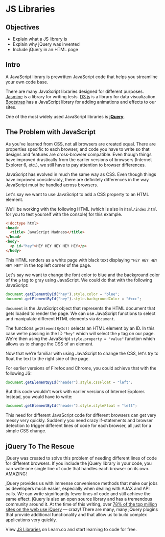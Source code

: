    # JS Libraries

## Objectives
+ Explain what a JS library is
+ Explain why jQuery was invented
+ Include jQuery in an HTML page

## Intro

A JavaScript library is prewritten JavaScript code that helps you streamline your own code base.

There are many JavaScript libraries designed for different purposes. [Jasmine](http://jasmine.github.io/) is a library for writing tests. [D3.js](https://d3js.org/) is a library for data visualization. [Bootstrap](http://getbootstrap.com/) has a JavaScript library for adding animations and effects to our sites.

One of the most widely used JavaScript libraries is [**jQuery**](https://jquery.org/).

## The Problem with JavaScript

As you've learned from CSS, not all browsers are created equal. There are properties specific to each browser, and code you have to write so that designs and features are cross-browser compatible. Even though things have improved drastically from the earlier versions of browsers (Internet Explorer 6, etc.), we still have to pay attention to browser differences.

JavaScript has evolved in much the same way as CSS. Even though things have improved considerably, there are definitely differences in the way JavaScript must be handled across browsers.

Let's say we want to use JavaScript to add a CSS property to an HTML element.

We'll be working with the following HTML (which is also in `html/index.html` for you to test yourself with the console) for this example.

```html
<!doctype html>
<head>
  <title> JavaScript Madness</title>
</head>
<body>
  <p id="hey">HEY HEY HEY HEY HEY</p>
</body>
```

This HTML renders as a white page with black text displaying `"HEY HEY HEY HEY HEY"` in the top left corner of the page.

Let's say we want to change the font color to blue and the background color of the `p` tag to gray using JavaScript. We could do that with the following JavaScript:

```js
document.getElementById("hey").style.color = "blue";
document.getElementById("hey").style.backgroundColor = "#ccc";
```

`document` is the JavaScript object that represents the HTML document that gets loaded to render the page. We can use JavaScript functions to select and manipulate different HTML elements via `document`.

The functions `getElementById()` selects an HTML element by an ID. In this case we're passing in the ID `"hey"` which will select the `p` tag on our page. We're then using the JavaScript `style.property = "value"` function which allows us to change the CSS of an element.

Now that we're familiar with using JavaScript to change the CSS, let's try to float the text to the right side of the page.

For earlier versions of Firefox and Chrome, you could achieve that with the following JS:

```js
document.getElementById("header").style.cssFloat = "left";
```

But this code wouldn't work with earlier versions of Internet Explorer. Instead, you would have to write:

```js
document.getElementById("header").style.styleFloat = "left";
```

This need for different JavaScript code for different browsers can get very messy very quickly. Suddenly you need crazy if-statements and browser detection to trigger different lines of code for each browser, all just for a simple CSS change.

## jQuery To The Rescue

jQuery was created to solve this problem of needing different lines of code for different browsers. If you include the jQuery library in your code, you can write one single line of code that handles each browser on its own. AMAZING!

jQuery provides us with immense convenience methods that make our jobs as developers much easier, especially when dealing with AJAX and API calls. We can write significantly fewer lines of code and still achieve the same effect. jQuery is also an open source library and has a tremendous community around it. At the time of this writing, over [78% of the top million sites on the web use jQuery](http://trends.builtwith.com/javascript/jQuery) — crazy! There are many, many jQuery plugins that provide additional functionality and that allow us to build complex applications very quickly.

<p data-visibility='hidden'>View <a href='https://learn.co/lessons/js-libraries-readme' title='JS Libraries'>JS Libraries</a> on Learn.co and start learning to code for free.</p>
